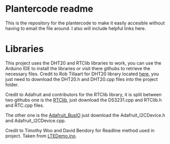 # Plantercode readme
This is the repository for the plantercode to make it easily accesible without having to email the file around. I also will include helpful links here.

# Libraries
This project uses the DHT20 and RTClib libraries to work, you can use the Arduino IDE to install the libraries or visit there githubs to retrieve the necessary files.
Credit to Rob Tillaart for DHT20 library located [here](https://github.com/RobTillaart/DHT20), you just need to download the DHT20.h and DHT20.cpp files into the project folder.

Credit to Adafruit and contributors for the RTClib library, it is split between two githubs one is the [RTClib](https://github.com/adafruit/RTClib/tree/master/src), just download the DS3231.cpp and RTClib.h and RTC.cpp files. 

The other one is the [Adafruit_BusIO](https://github.com/adafruit/Adafruit_BusIO) just download the Adafruit_I2CDevice.h and Adafruit_I2CDevice.cpp.

Credit to Timothy Woo and David Bendory for Readline method used in project. Taken from [LTEDemo.ino](https://github.com/botletics/Botletics-SIM7000/blob/main/examples/LTE_Demo/LTE_Demo.ino).
